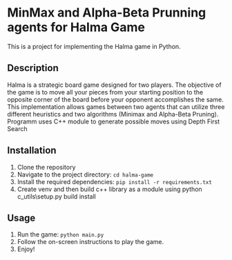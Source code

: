 # MinMax and Alpha-Beta Prunning agents for Halma Game

This is a project for implementing the Halma game in Python.

## Description

Halma is a strategic board game designed for two players. The objective of the game is to move all your pieces from your starting position to the opposite corner of the board before your opponent accomplishes the same. This implementation allows games between two agents that can utilize three different heuristics and two algorithms (Minimax and Alpha-Beta Pruning). Programm uses C++ module to generate possible moves using Depth First Search 


## Installation

1. Clone the repository
2. Navigate to the project directory: `cd halma-game`
3. Install the required dependencies: `pip install -r requirements.txt`
4. Create venv and then build c++ library as a module using python c_utils\setup.py build install


## Usage

1. Run the game: `python main.py`
2. Follow the on-screen instructions to play the game.
3. Enjoy!
